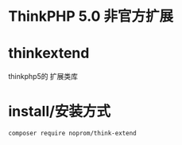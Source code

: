 # ThinkPHP 5.0 非官方扩展
# thinkextend
thinkphp5的 扩展类库
# install/安装方式
```
composer require noprom/think-extend
```
